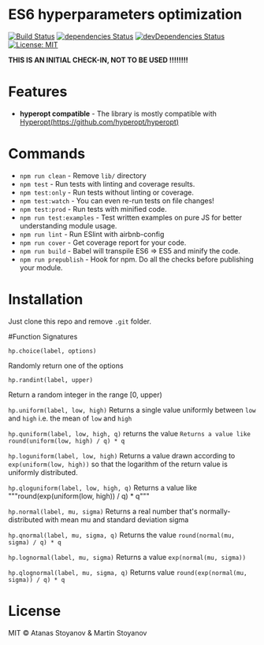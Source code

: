 # ES6 hyperparameters optimization

[![Build Status](https://travis-ci.org/atanasster/hyperjs.svg?branch=master)](https://travis-ci.org/atanasster/hyperjs) [![dependencies Status](https://david-dm.org/atanasster/hyperjs/status.svg)](https://david-dm.org/atanasster/hyperjs) [![devDependencies Status](https://david-dm.org/atanasster/hyperjs/dev-status.svg)](https://david-dm.org/atanasster/hyperjs?type=dev) [![License: MIT](https://img.shields.io/badge/License-MIT-blue.svg)](https://opensource.org/licenses/MIT)

**THIS IS AN INITIAL CHECK-IN, NOT TO BE USED !!!!!!!!**



# Features

* **hyperopt compatible** - The library is mostly compatible with [Hyperopt(https://github.com/hyperopt/hyperopt)](https://github.com/hyperopt/hyperopt) 

# Commands
- `npm run clean` - Remove `lib/` directory
- `npm test` - Run tests with linting and coverage results.
- `npm test:only` - Run tests without linting or coverage.
- `npm test:watch` - You can even re-run tests on file changes!
- `npm test:prod` - Run tests with minified code.
- `npm run test:examples` - Test written examples on pure JS for better understanding module usage.
- `npm run lint` - Run ESlint with airbnb-config
- `npm run cover` - Get coverage report for your code.
- `npm run build` - Babel will transpile ES6 => ES5 and minify the code.
- `npm run prepublish` - Hook for npm. Do all the checks before publishing your module.

# Installation
Just clone this repo and remove `.git` folder.

#Function Signatures

```hp.choice(label, options)```

Randomly return one of the options

```hp.randint(label, upper)```

Return a random integer in the range [0, upper)

```hp.uniform(label, low, high)```
Returns a single value uniformly between ```low``` and ```high``` i.e. the mean of ```low``` and ```high```

```hp.quniform(label, low, high, q)```
returns the value ```Returns a value like round(uniform(low, high) / q) * q```

```hp.loguniform(label, low, high)```
Returns a value drawn according to ```exp(uniform(low, high))``` so that the logarithm of the return value is uniformly distributed.

```hp.qloguniform(label, low, high, q)```
Returns a value like """round(exp(uniform(low, high)) / q) * q"""

```hp.normal(label, mu, sigma)```
Returns a real number that's normally-distributed with mean mu and standard deviation sigma

```hp.qnormal(label, mu, sigma, q)```
Returns the value ```round(normal(mu, sigma) / q) * q```

```hp.lognormal(label, mu, sigma)```
Returns a value ```exp(normal(mu, sigma))```

```hp.qlognormal(label, mu, sigma, q)```
Returns value ```round(exp(normal(mu, sigma)) / q) * q```


# License

MIT © Atanas Stoyanov & Martin Stoyanov
